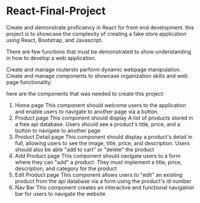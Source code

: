 # React-Final-Project

Create and demonstrate proficiency in React for front end development. this project is to showcase the complexity of creating a fake store application using React, Bootstrap, and Javascript.

There are few functions that must be demonstrated to show understanding in how to develop a web application.

Create and manage routersto perform dynamic webpage manipulation.
Create and manage components to showcase organization skills and web page functionality.

here are the components that was needed to create this project:

1. Home page
    This component should welcome users to the application and enable users to navigate to another page via a button.
2. Product page
    This component should display A list of products stored in a free api database. Users should see a product's title, price, and a button to navigate to another page
3. Product Detail page
    This component should display a product's detail in full, allowing users to see the image, title, price, and description. Users should also be able "add to cart" or "delete" the product
4. Add Product page
    This component should navigate users to a form where they can "add" a product. They must implement a title, price, description, and category for the product
5. Edit Product page
    This component allows users to "edit" an existing product from the api database via a form using the product's id number
6. Nav Bar
    This component creates an interactive and functional navigation bar for users to navigate the website
